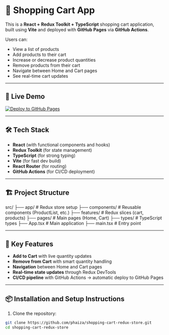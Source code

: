 # 🛒 Shopping Cart App

This is a **React + Redux Toolkit + TypeScript** shopping cart application, built using **Vite** and deployed with **GitHub Pages** via **GitHub Actions**.

Users can:
- View a list of products
- Add products to their cart
- Increase or decrease product quantities
- Remove products from their cart
- Navigate between Home and Cart pages
- See real-time cart updates

---

## 🚀 Live Demo
[![Deploy to GitHub Pages](https://img.shields.io/github/deployments/phaiza/shopping-cart-redux-store/github-pages?label=Deployed%20on%20GitHub%20Pages)](https://phaiza.github.io/shopping-cart-redux-store/)

---

## 🛠️ Tech Stack

- **React** (with functional components and hooks)
- **Redux Toolkit** (for state management)
- **TypeScript** (for strong typing)
- **Vite** (for fast dev build)
- **React Router** (for routing)
- **GitHub Actions** (for CI/CD deployment)

---

## 🏗️ Project Structure
src/
├── app/                  # Redux store setup
├── components/            # Reusable components (ProductList, etc.)
├── features/              # Redux slices (cart, products)
├── pages/                 # Main pages (Home, Cart)
├── types/                 # TypeScript types
├── App.tsx                # Main application
├── main.tsx               # Entry point

---

## 🧩 Key Features

- **Add to Cart** with live quantity updates
- **Remove from Cart** with smart quantity handling
- **Navigation** between Home and Cart pages
- **Real-time state updates** through Redux DevTools
- **CI/CD pipeline** with GitHub Actions → automatic deploy to GitHub Pages

---

## 📦 Installation and Setup Instructions

1. Clone the repository:

```bash
git clone https://github.com/phaiza/shopping-cart-redux-store.git
cd shopping-cart-redux-store
